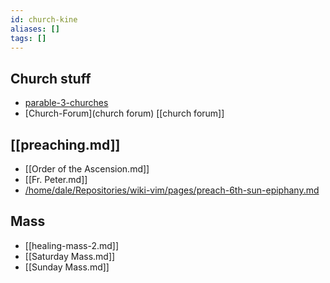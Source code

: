 ```yaml
---
id: church-kine
aliases: []
tags: []
---
```


## Church stuff

- [parable-3-churches](parable-3-churches)
- [Church-Forum](church forum) [[church forum]]

## [[preaching.md]]

- [[Order of the Ascension.md]]
- [[Fr. Peter.md]]
- [/home/dale/Repositories/wiki-vim/pages/preach-6th-sun-epiphany.md](pages/preach-6th-sun-epiphany.md) 

## Mass

- [[healing-mass-2.md]]
- [[Saturday Mass.md]]
- [[Sunday Mass.md]]
